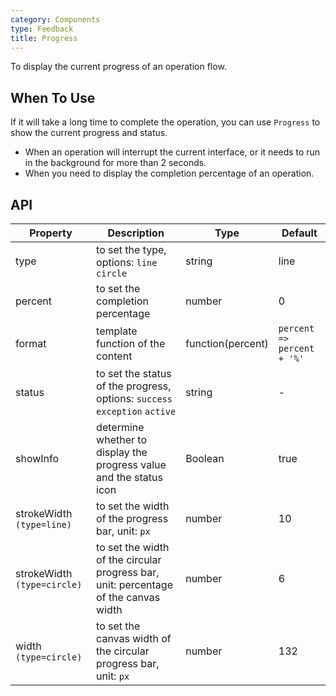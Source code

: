 ```yaml
---
category: Components
type: Feedback
title: Progress
---
```


To display the current progress of an operation flow.

## When To Use

If it will take a long time to complete the operation, you can use `Progress` to show the current progress and status.

- When an operation will interrupt the current interface, or it needs to run in the background for more than 2 seconds.
- When you need to display the completion percentage of an operation.

## API

Property | Description | Type | Default
-----|-----|-----|------
type | to set the type, options: `line` `circle` | string | line
percent | to set the completion percentage | number | 0
format | template function of the content | function(percent) | `percent => percent + '%'`
status | to set the status of the progress, options: `success` `exception` `active` | string | -
showInfo | determine whether to display the progress value and the status icon | Boolean | true
strokeWidth `(type=line)` | to set the width of the progress bar, unit: `px` | number | 10
strokeWidth `(type=circle)` | to set the width of the circular progress bar, unit: percentage of the canvas width | number | 6
width `(type=circle)` | to set the canvas width of the circular progress bar, unit: `px` | number | 132

